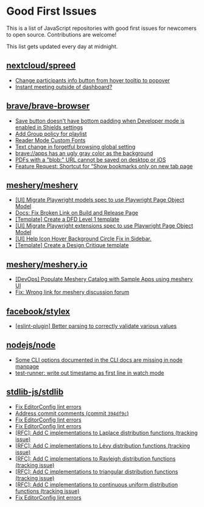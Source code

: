 # Good First Issues

This is a list of JavaScript repositories with good first issues for newcomers to open source. Contributions are welcome!

This list gets updated every day at midnight.

## [nextcloud/spreed](https://github.com/nextcloud/spreed)

- [Change participants info button from hover tooltip to popover](https://github.com/nextcloud/spreed/issues/15547)
- [Instant meeting outside of dashboard?](https://github.com/nextcloud/spreed/issues/15276)

## [brave/brave-browser](https://github.com/brave/brave-browser)

- [Save button doesn't have bottom padding when Developer mode is enabled in Shields settings](https://github.com/brave/brave-browser/issues/47782)
- [Add Group policy for playlist](https://github.com/brave/brave-browser/issues/41428)
- [Reader Mode Custom Fonts](https://github.com/brave/brave-browser/issues/47598)
- [Text change in forgetful browsing global setting](https://github.com/brave/brave-browser/issues/30163)
- [brave://apps has an ugly gray color as the background](https://github.com/brave/brave-browser/issues/25736)
- [PDFs with a "blob:" URL cannot be saved on desktop or iOS](https://github.com/brave/brave-browser/issues/46348)
- [Feature Request: Shortcut for “Show bookmarks only on new tab page](https://github.com/brave/brave-browser/issues/47000)

## [meshery/meshery](https://github.com/meshery/meshery)

- [[UI] Migrate Playwright models spec to use Playwright Page Object Model](https://github.com/meshery/meshery/issues/15372)
- [Docs: Fix Broken Link on Build and Release Page](https://github.com/meshery/meshery/issues/15326)
- [[Template] Create a DFD Level 1 template](https://github.com/meshery/meshery/issues/12501)
- [[UI] Migrate Playwright extensions spec to use Playwright Page Object Model](https://github.com/meshery/meshery/issues/15373)
- [[UI] Help Icon Hover Background Circle Fix in Sidebar.](https://github.com/meshery/meshery/issues/15202)
- [[Template] Create a Design Critique template](https://github.com/meshery/meshery/issues/12502)

## [meshery/meshery.io](https://github.com/meshery/meshery.io)

- [[DevOps] Populate Meshery Catalog with Sample Apps using meshery UI](https://github.com/meshery/meshery.io/issues/1699)
- [Fix: Wrong link for meshery discussion forum](https://github.com/meshery/meshery.io/issues/2292)

## [facebook/stylex](https://github.com/facebook/stylex)

- [[eslint-plugin] Better parsing to correctly validate various values](https://github.com/facebook/stylex/issues/420)

## [nodejs/node](https://github.com/nodejs/node)

- [Some CLI options documented in the CLI docs are missing in node manpage](https://github.com/nodejs/node/issues/58895)
- [test-runner: write out timestamp as first line in watch mode](https://github.com/nodejs/node/issues/57206)

## [stdlib-js/stdlib](https://github.com/stdlib-js/stdlib)

- [Fix EditorConfig lint errors](https://github.com/stdlib-js/stdlib/issues/7765)
- [Address commit comments (commit `394df9c`)](https://github.com/stdlib-js/stdlib/issues/7758)
- [Fix EditorConfig lint errors](https://github.com/stdlib-js/stdlib/issues/7750)
- [Fix EditorConfig lint errors](https://github.com/stdlib-js/stdlib/issues/7683)
- [[RFC]: Add C implementations to Laplace distribution functions (tracking issue)](https://github.com/stdlib-js/stdlib/issues/3691)
- [[RFC]: Add C implementations to Lévy distribution functions (tracking issue)](https://github.com/stdlib-js/stdlib/issues/3693)
- [[RFC]: Add C implementations to Rayleigh distribution functions (tracking issue)](https://github.com/stdlib-js/stdlib/issues/3687)
- [[RFC]: Add C implementations to triangular distribution functions (tracking issue)](https://github.com/stdlib-js/stdlib/issues/3685)
- [[RFC]: Add C implementations to continuous uniform distribution functions (tracking issue)](https://github.com/stdlib-js/stdlib/issues/3684)
- [Fix EditorConfig lint errors](https://github.com/stdlib-js/stdlib/issues/7660)

